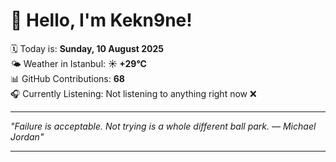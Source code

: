 # 👋 Hello, I'm Kekn9ne!

🗓️ Today is: **Sunday, 10 August 2025**  
🌤️ Weather in Istanbul: **☀️   +29°C**  
📊 GitHub Contributions: **68**  
🎧 Currently Listening: Not listening to anything right now ❌

---

_"Failure is acceptable. Not trying is a whole different ball park. — *Michael Jordan*"_

---

